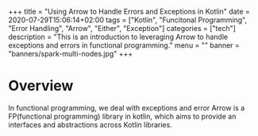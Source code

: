 +++
title = "Using Arrow to Handle Errors and Exceptions in Kotlin"
date = 2020-07-29T15:06:14+02:00
tags = ["Kotlin", "Funcitonal Programming", "Error Handling", "Arrow", "Either", "Exception"]
categories = ["tech"]
description = "This is an introduction to leveraging Arrow to handle exceptions and errors in functional programming."
menu = ""
banner = "banners/spark-multi-nodes.jpg"
+++

# Overview
In functional programming, we deal with exceptions and error 
Arrow is a FP(functional programming) library in kotlin, which aims to provide an interfaces and abstractions across Kotlin libraries. 

# 